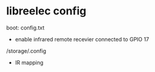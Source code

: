 # libreelec config

boot: config.txt
  * enable infrared remote recevier connected to GPIO 17

/storage/.config
  * IR mapping

